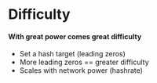 # Difficulty
#### With great power comes great difficulty

<ul>
	<li class="fragment">Set a hash target (leading zeros)</li>
	<li class="fragment">More leading zeros == greater difficulty</li>
	<li class="fragment">Scales with network power (hashrate)</li>
</ul>
